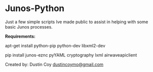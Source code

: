 # Junos-Python

Just a few simple scripts Ive made public to assist in helping with some basic Junos processes.

**Requirements:**

apt-get install python-pip python-dev libxml2-dev

pip install junos-eznc pyYAML cryptography lxml airwaveapiclient




Created by: Dustin Coy
[dustincoymo@gmail.com](mailto:dustincoymo@gmail.com)
